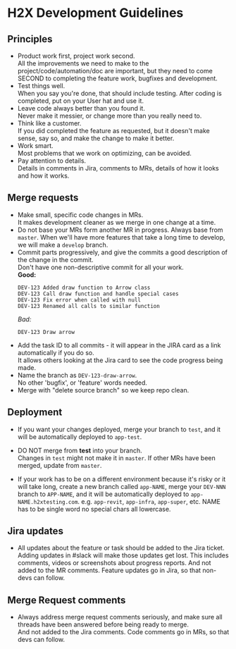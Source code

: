 # H2X Development Guidelines

## Principles
* Product work first, project work second.  
  All the improvements we need to make to the project/code/automation/doc are important, but they need to come SECOND to completing the feature work, bugfixes and development.  
* Test things well.  
  When you say you're done, that should include testing. After coding is completed, put on your User hat and use it.
* Leave code always better than you found it.  
  Never make it messier, or change more than you really need to.
* Think like a customer.  
  If you did completed the feature as requested, but it doesn't make sense, say so, and make the change to make it better.  
* Work smart.  
  Most problems that we work on optimizing, can be avoided.
* Pay attention to details.  
  Details in comments in Jira, comments to MRs, details of how it looks and how it works.

## Merge requests
* Make small, specific code changes in MRs.  
  It makes development cleaner as we merge in one change at a time.
* Do not base your MRs form another MR in progress. Always base from `master`.
  When we'll have more features that take a long time to develop, we will make a `develop` branch.
* Commit parts progressively, and give the commits a good description of the change in the commit.  
  Don't have one non-descriptive commit for all your work.  
  **Good:**
  ```
  DEV-123 Added draw function to Arrow class
  DEV-123 Call draw function and handle special cases
  DEV-123 Fix error when called with null
  DEV-123 Renamed all calls to similar function
  ```
  *Bad:*
  ```
  DEV-123 Draw arrow
  ```
* Add the task ID to all commits - it will appear in the JIRA card as a link automatically if you do so.  
  It allows others looking at the Jira card to see the code progress being made.
* Name the branch as `DEV-123-draw-arrow`.  
  No other 'bugfix', or 'feature' words needed.
* Merge with "delete source branch" so we keep repo clean.  

## Deployment
* If you want your changes deployed, merge your branch to `test`, and it will be automatically deployed to `app-test`.
* DO NOT merge from **test** into your branch.  
  Changes in `test` might not make it in `master`. If other MRs have been merged, update from `master`.

* If your work has to be on a different environment because it's risky or it will take long, create a new branch called `app-NAME`, merge your `DEV-NNN` branch to `APP-NAME`, and it will be automatically deployed to `app-NAME.h2xtesting.com`. e.g. `app-revit`, `app-infra`, `app-super`, etc. NAME has to be single word no special chars all lowercase.

## Jira updates
* All updates about the feature or task should be added to the Jira ticket.  
  Adding updates in #slack will make those updates get lost. This includes comments, videos or screenshots about progress reports.
  And not added to the MR comments. Feature updates go in Jira, so that non-devs can follow.

## Merge Request comments
* Always address merge request comments seriously, and make sure all threads have been answered before being ready to merge.  
  And not added to the Jira comments. Code comments go in MRs, so that devs can follow.
